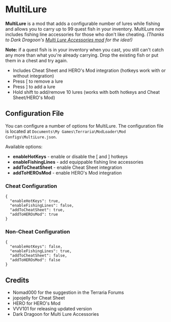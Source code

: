 # MultiLure
**MultiLure** is a mod that adds a configurable number of lures while fishing and allows you to carry up to 99 quest fish in your inventory. MultiLure now includes fishing line accessories for those who don't like cheating. *(Thanks to Dark Dragoon's [Multi Lure Accessories mod](https://forums.terraria.org/index.php?threads/multi-lure-accessories.53754/) for the idea!)*

**Note:** if a quest fish is in your inventory when you cast, you still can't catch any more than what you're already carrying. Drop the existing fish or put them in a chest and try again.

* Includes Cheat Sheet and HERO's Mod integration (hotkeys work with or without integration)
* Press [ to remove a lure
* Press ] to add a lure
* Hold shift to add/remove 10 lures (works with both hotkeys and Cheat Sheet/HERO's Mod)

## Configuration File
You can configure a number of options for MultiLure. The configuration file is located at `Documents\My Games\Terraria\ModLoader\Mod Configs\MultiLure.json`.

Available options:

* **enableHotKeys** - enable or disable the [ and ] hotkeys
* **enableFishingLines** - add equippable fishing line accessories
* **addToCheatSheet** - enable Cheat Sheet integration
* **addToHEROsMod** - enable HERO's Mod integration

### Cheat Configuration
```
{
  "enableHotKeys": true,
  "enableFishingLines": false,
  "addToCheatSheet": true,
  "addToHEROsMod": true
}
```

### Non-Cheat Configuration
```
{
  "enableHotKeys": false,
  "enableFishingLines": true,
  "addToCheatSheet": false,
  "addToHEROsMod": false
}
```

## Credits
* Nomad000 for the suggestion in the Terraria Forums
* jopojelly for Cheat Sheet
* HERO for HERO's Mod
* VVV101 for releasing updated version
* Dark Dragoon for Multi Lure Accessories